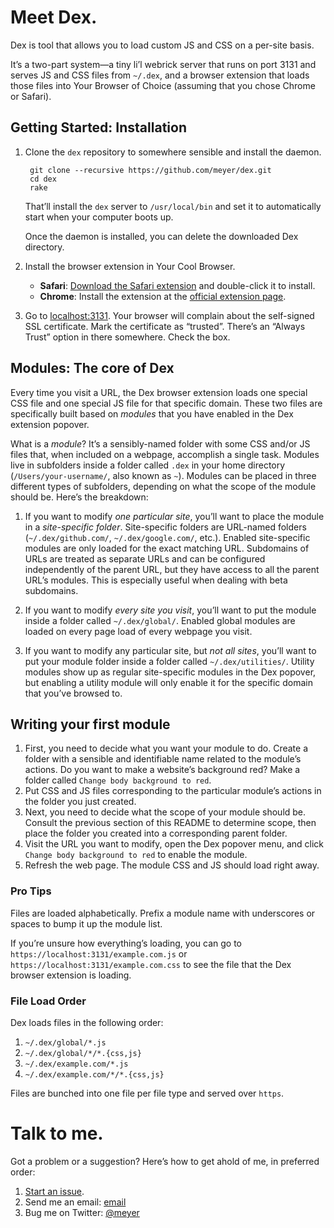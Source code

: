 # Meet Dex.

Dex is tool that allows you to load custom JS and CSS on a per-site basis.

It’s a two-part system—a tiny li’l webrick server that runs on port 3131 and serves JS and CSS files from `~/.dex`, and a browser extension that loads those files into Your Browser of Choice (assuming that you chose Chrome or Safari).

## Getting Started: Installation

1. Clone the `dex` repository to somewhere sensible and install the daemon.

		git clone --recursive https://github.com/meyer/dex.git
		cd dex
		rake

	That’ll install the `dex` server to `/usr/local/bin` and set it to automatically start when your computer boots up.

	Once the daemon is installed, you can delete the downloaded Dex directory.

2. Install the browser extension in Your Cool Browser.
	* **Safari**: [Download the Safari extension][safariextz] and double-click
		it to install.
	* **Chrome**: Install the extension at the [official extension page][crx].

3. Go to [localhost:3131][dexurl]. Your browser will complain about the self-signed SSL certificate. Mark the certificate as “trusted”. There’s an “Always Trust” option in there somewhere. Check the box.


## Modules: The core of Dex

Every time you visit a URL, the Dex browser extension loads one special CSS file and one special JS file for that specific domain. These two files are specifically built based on *modules* that you have enabled in the Dex extension popover.

What is a *module*? It’s a sensibly-named folder with some CSS and/or JS files that, when included on a webpage, accomplish a single task. Modules live in subfolders inside a folder called `.dex` in your home directory (`/Users/your-username/`, also known as `~`). Modules can be placed in three different types of subfolders, depending on what the scope of the module should be. Here’s the breakdown:

1. If you want to modify *one particular site*, you’ll want to place the module in a *site-specific folder*. Site-specific folders are URL-named folders (`~/.dex/github.com/`, `~/.dex/google.com/`, etc.). Enabled site-specific modules are only loaded for the exact matching URL. Subdomains of URLs are treated as separate URLs and can be configured independently of the parent URL, but they have access to all the parent URL’s modules. This is especially useful when dealing with beta subdomains.

2. If you want to modify *every site you visit*, you’ll want to put the module inside a folder called `~/.dex/global/`. Enabled global modules are loaded on every page load of every webpage you visit.

3. If you want to modify any particular site, but *not all sites*, you’ll want to put your module folder inside a folder called `~/.dex/utilities/`. Utility modules show up as regular site-specific modules in the Dex popover, but enabling a utility module will only enable it for the specific domain that you’ve browsed to.


## Writing your first module

1. First, you need to decide what you want your module to do. Create a folder with a sensible and identifiable name related to the module’s actions. Do you want to make a website’s background red? Make a folder called `Change body background to red`.
2. Put CSS and JS files corresponding to the particular module’s actions in the folder you just created.
1. Next, you need to decide what the scope of your module should be. Consult the previous section of this README to determine scope, then place the folder you created into a corresponding parent folder.
3. Visit the URL you want to modify, open the Dex popover menu, and click `Change body background to red` to enable the module.
4. Refresh the web page. The module CSS and JS should load right away.


### Pro Tips

Files are loaded alphabetically. Prefix a module name with underscores or spaces to bump it up the module list.

If you’re unsure how everything’s loading, you can go to `https://localhost:3131/example.com.js` or `https://localhost:3131/example.com.css` to see the file that the Dex browser extension is loading.


### File Load Order
Dex loads files in the following order:

1. `~/.dex/global/*.js`
2. `~/.dex/global/*/*.{css,js}`
3. `~/.dex/example.com/*.js`
4. `~/.dex/example.com/*/*.{css,js}`

Files are bunched into one file per file type and served over `https`.




# Talk to me.
Got a problem or a suggestion? Here’s how to get ahold of me, in preferred order:

1. [Start an issue][issues].
2. Send me an email: [email][]
999. Bug me on Twitter: [@meyer][]

[crx]: https://chrome.google.com/webstore/detail/dex/djkimknbcjbgnocjbbmliklifoflmfah
[safariextz]: https://github.com/meyer/dex/raw/master/extensions/dex-1.0.1.safariextz
[dexurl]: https://localhost:3131
[@meyer]: http://twitter.com/meyer
[email]: mailto:github.com+dex@meyer.fm
[issues]: https://github.com/meyer/dex/issues